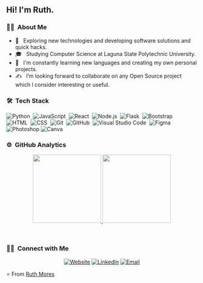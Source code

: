 

<h2> Hi! I'm Ruth.</h2>

<h3> 👩‍💻 &nbsp;About Me </h3>

- 🤔 &nbsp; Exploring new technologies and developing software solutions and quick hacks.
- 🎓 &nbsp; Studying Computer Science at Laguna State Polytechnic University.
- 🌱 &nbsp; I'm constantly learning new languages and creating my own personal projects. 
- ✍️ &nbsp; I’m looking forward to collaborate on any Open Source project which I consider interesting or useful.


### 🛠 &nbsp;Tech Stack

![Python](https://img.shields.io/badge/-Python-05122A?style=flat&logo=python)&nbsp;
![JavaScript](https://img.shields.io/badge/-JavaScript-05122A?style=flat&logo=javascript)&nbsp;
![React](https://img.shields.io/badge/-React-05122A?style=flat&logo=react)&nbsp;
![Node.js](https://img.shields.io/badge/-Node.js-05122A?style=flat&logo=node.js)&nbsp;
![Flask](https://img.shields.io/badge/-Flask-05122A?style=flat&logo=flask)&nbsp;
![Bootstrap](https://img.shields.io/badge/-Bootstrap-05122A?style=flat&logo=bootstrap&logoColor=563D7C)\
![HTML](https://img.shields.io/badge/-HTML-05122A?style=flat&logo=HTML5)&nbsp;
![CSS](https://img.shields.io/badge/-CSS-05122A?style=flat&logo=CSS3&logoColor=1572B6)&nbsp;
![Git](https://img.shields.io/badge/-Git-05122A?style=flat&logo=git)&nbsp;
![GitHub](https://img.shields.io/badge/-GitHub-05122A?style=flat&logo=github)&nbsp;
![Visual Studio Code](https://img.shields.io/badge/-Visual%20Studio%20Code-05122A?style=flat&logo=visual-studio-code&logoColor=007ACC)&nbsp;
![Figma](https://img.shields.io/badge/-Figma-333333?style=flat&logo=figma)
![Photoshop](https://img.shields.io/badge/-Photoshop-333333?style=flat&logo=adobe-photoshop)
![Canva](https://img.shields.io/badge/-Canva-333333?style=flat&logo=canva)



### ⚙️ &nbsp;GitHub Analytics

<p align="center">
<a href="https://github.com/moresruth">
  <img height="180em" src="https://github-readme-stats-eight-theta.vercel.app/api?username=moresruth&show_icons=true&theme=algolia&include_all_commits=true&count_private=true"/>
  <img height="180em" src="https://github-readme-stats-eight-theta.vercel.app/api/top-langs/?username=moresruth&layout=compact&langs_count=8&theme=algolia"/>
</a>
</p>

<br/>

<h3> 🤝🏻 &nbsp;Connect with Me </h3>

<p align="center">
<a href="https://www.ruthantonette.com/"><img alt="Website" src="https://img.shields.io/badge/Website-www.ruthantonette.com-blue?style=flat-square&logo=google-chrome"></a>
<a href="https://www.linkedin.com/in/ruthantonettemores/"><img alt="LinkedIn" src="https://img.shields.io/badge/LinkedIn-Ruth%20Antonette%20Mores-blue?style=flat-square&logo=linkedin"></a>
<a href="mailto:moresruthantonette@gmail.com"><img alt="Email" src="https://img.shields.io/badge/Email-moresruthantonette@gmail.com-blue?style=flat-square&logo=gmail"></a>
</p>

⭐️ From [Ruth Mores](https://github.com/moresruth)
